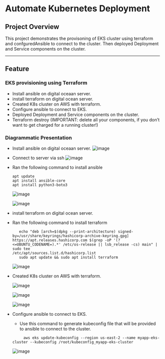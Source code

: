 # **Automate Kubernetes Deployment**

## **Project Overview**
This project demonstrates the provisoning of EKS cluster using terraform and confguredAnsible to connect to the cluster. Then deployed Deployment and Service components on the cluster.

---
  
## **Feature**

### **EKS provisioning using Terraform**

- Install ansible on digital oceaan server.
- install terraform on digital ocean server.
- Created K8s cluster on AWS with terraform.
- Configure ansible to connect to EKS.
- Deployed Deployment and Service components on the cluster.
- Terraform destroy (IMPORTANT: delete all your components, if you don’t want to get charged for a running cluster!)


### **Diagrammatic Presentation**
- Install ansible on digital oceaan server.
  ![image](https://github.com/user-attachments/assets/10ea02e0-d399-4ac0-8ea5-aebc766b01cf)
- Connect to server via ssh
  ![image](https://github.com/user-attachments/assets/16aa9534-9bd4-4619-9d86-6fac0a7166f2)
- Ran the following command to install ansible
  ```
  apt update
  apt install ansible-core
  apt install python3-boto3
  ```
  ![image](https://github.com/user-attachments/assets/79a7427a-8222-4d5a-acb1-24e2cad5143d)

  ![image](https://github.com/user-attachments/assets/1d37ea01-8df6-4259-a6d6-44b088bc53ea)


- install terraform on digital ocean server.
- Ran the following command to install terraform
  ```wget -O - https://apt.releases.hashicorp.com/gpg | sudo gpg --dearmor -o /usr/share/keyrings/hashicorp-archive-keyring.gpg
     echo "deb [arch=$(dpkg --print-architecture) signed-by=/usr/share/keyrings/hashicorp-archive-keyring.gpg] https://apt.releases.hashicorp.com $(grep -oP '(?<=UBUNTU_CODENAME=).*' /etc/os-release || lsb_release -cs) main" | sudo tee                                        /etc/apt/sources.list.d/hashicorp.list
     sudo apt update && sudo apt install terraform
  ```

  ![image](https://github.com/user-attachments/assets/2ae5abd9-731d-4b25-ad73-3e44b8dc583c)

- Created K8s cluster on AWS with terraform.
  
  ![image](https://github.com/user-attachments/assets/f584ca33-8475-42d6-a132-bdce55976bb7)

  ![image](https://github.com/user-attachments/assets/6b406d5f-cceb-482a-98b1-75cb71346d76)


  ![image](https://github.com/user-attachments/assets/03f071e8-f948-4cf5-92aa-cc725e36c9c8)

- Configure ansible to connect to EKS.

    - Use this command to generate kubeconfig file that will be provided to ansible to connect to the cluster.
     ```
          aws eks update-kubeconfig --region us-east-2 --name myapp-eks-cluster --kubeconfig /root/kubeconfig_myapp-eks-cluster
     ````
    
    ![image](https://github.com/user-attachments/assets/f9b7ce6b-0450-4a12-9a52-f69de7374075)



 
